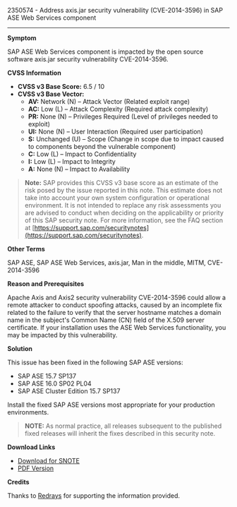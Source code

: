 2350574 - Address axis.jar security vulnerability (CVE-2014-3596) in SAP ASE Web Services component

---

**Symptom**

SAP ASE Web Services component is impacted by the open source software axis.jar security vulnerability CVE-2014-3596.

**CVSS Information**

- **CVSS v3 Base Score:** 6.5 / 10
- **CVSS v3 Base Vector:**
  - **AV:** Network (N) – Attack Vector (Related exploit range)
  - **AC:** Low (L) – Attack Complexity (Required attack complexity)
  - **PR:** None (N) – Privileges Required (Level of privileges needed to exploit)
  - **UI:** None (N) – User Interaction (Required user participation)
  - **S:** Unchanged (U) – Scope (Change in scope due to impact caused to components beyond the vulnerable component)
  - **C:** Low (L) – Impact to Confidentiality
  - **I:** Low (L) – Impact to Integrity
  - **A:** None (N) – Impact to Availability

> **Note:** SAP provides this CVSS v3 base score as an estimate of the risk posed by the issue reported in this note. This estimate does not take into account your own system configuration or operational environment. It is not intended to replace any risk assessments you are advised to conduct when deciding on the applicability or priority of this SAP security note. For more information, see the FAQ section at [https://support.sap.com/securitynotes](https://support.sap.com/securitynotes).

**Other Terms**

SAP ASE, SAP ASE Web Services, axis.jar, Man in the middle, MITM, CVE-2014-3596

**Reason and Prerequisites**

Apache Axis and Axis2 security vulnerability CVE-2014-3596 could allow a remote attacker to conduct spoofing attacks, caused by an incomplete fix related to the failure to verify that the server hostname matches a domain name in the subject's Common Name (CN) field of the X.509 server certificate. If your installation uses the ASE Web Services functionality, you may be impacted by this vulnerability.

**Solution**

This issue has been fixed in the following SAP ASE versions:

- SAP ASE 15.7 SP137
- SAP ASE 16.0 SP02 PL04
- SAP ASE Cluster Edition 15.7 SP137

Install the fixed SAP ASE versions most appropriate for your production environments.

> **NOTE:** As normal practice, all releases subsequent to the published fixed releases will inherit the fixes described in this security note.

**Download Links**

- [Download for SNOTE](https://notesdownloads.sap.com/note/0040000018377922017)
- [PDF Version](https://userapps.support.sap.com/sap/support/sfm/notes/print/0002350574?language=en-US&token=44CD2E4DABE9BC1D638463B81397F3D7)

**Credits**

Thanks to [Redrays](https://redrays.io) for supporting the information provided.
